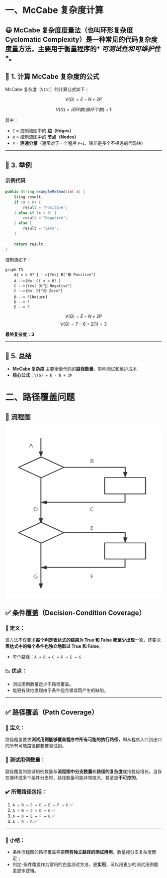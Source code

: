 #  一、McCabe 复杂度计算

😃 **McCabe 复杂度度量法**（也叫**环形复杂度 Cyclomatic Complexity**）是一种常见的代码复杂度度量方法，主要用于衡量程序的*
*可测试性**和**可维护性**。
---

## **📌 1. 计算 McCabe 复杂度的公式**

McCabe 复杂度（`V(G)`）的计算公式如下：

$$
V(G) = E - N + 2P
$$

$$
V(G) = 闭环数(循环个数) + 1
$$

其中：

- `E` = 控制流图中的 **边（Edges）**
- `N` = 控制流图中的 **节点（Nodes）**
- `P` = **连通分量**（通常对于一个程序 `P=1`，除非是多个不相连的代码块）

---

## **📌 3. 举例**

### **示例代码**

```java
public String exampleMethod(int x) {
    Sting result;
    if (x > 0) {
        result = "Positive";
    } else if (x < 0) {
        result = "Negative";
    } else {
        result = "Zero";
    }

    return result;
}
```

控制流如下：

``` mermaid
graph TD
    A{ x > 0? } -->|Yes| B["🟢 Positive"]
    A -->|No| C{ x < 0? }
    C -->|Yes| D["🔴 Negative"]
    C -->|No| E["🟡 Zero"]
    B --> F[Return]
    D --> F
    E --> F

```

$$
V(G) = E - N + 2P
$$
$$
V(G) = 7 - 6 + 2(1) = 3
$$

**最终复杂度：3**

---

## **📌 5. 总结**

- **McCabe 复杂度** 主要衡量代码的**路径数量**，影响测试和维护成本
- **核心公式**：`V(G) = E - N + 2P`

# 二、路径覆盖问题

## 🎯 流程图

<div style="text-align: center;">
  <img src="images/0.%20条件覆盖和路径覆盖.png" alt="条件覆盖和路径覆盖" style="width: 500px; height: 550px;"/>
</div>

## ✅ 条件覆盖（Decision-Condition Coverage）

### 🧠 定义：
该方法不仅要求**每个判定表达式的结果为 True 和 False 都至少出现一次**，还要求**表达式中的每个条件也独立地取过 True 和 False**。
- 举个路径：`A → B → C → D → E → G`

### 📉 优点：
- 测试用例数量远少于路径覆盖。
- 能更有效地发现由于条件组合错误而产生的缺陷。

---

## ✅ 路径覆盖（Path Coverage）

### 🧠 定义：
路径覆盖要求**测试用例能够覆盖程序中所有可能的执行路径**，即从程序入口到出口的所有可能路径都要被测试到。

### 🧪 测试用例数量：
路径覆盖的测试用例数量与**流程图中分支数量**和**路径的复杂度**成指数级增长。当存在循环或多个条件分支时，路径数量可能非常庞大，甚至是**不可控的**。

### ✔️ 所需路径包括：

1. `A → B → C → D → E → F → G` ✅
2. `A → B → C → D → G` ✅
3. `A → D → E → F → G` ✅
4. `A → D → G` ✅

---

### 📌 小结：

- 条件流程图的路径覆盖需要**所有独立路径的测试用例**，数量视分支复杂度而定；
- 判定-条件覆盖作为常用的白盒测试方法，更**实用**，可以用更少的测试用例覆盖更多逻辑。
